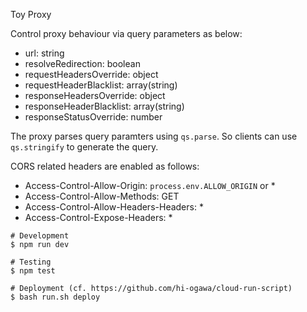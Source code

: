 Toy Proxy

Control proxy behaviour via query parameters as below:

- url: string
- resolveRedirection: boolean
- requestHeadersOverride: object
- requestHeaderBlacklist: array(string)
- responseHeadersOverride: object
- responseHeaderBlacklist: array(string)
- responseStatusOverride: number

The proxy parses query paramters using `qs.parse`. So clients can use `qs.stringify`
to generate the query.

CORS related headers are enabled as follows:

- Access-Control-Allow-Origin: `process.env.ALLOW_ORIGIN` or *
- Access-Control-Allow-Methods: GET
- Access-Control-Allow-Headers-Headers: *
- Access-Control-Expose-Headers: *

```
# Development
$ npm run dev

# Testing
$ npm test

# Deployment (cf. https://github.com/hi-ogawa/cloud-run-script)
$ bash run.sh deploy
```
